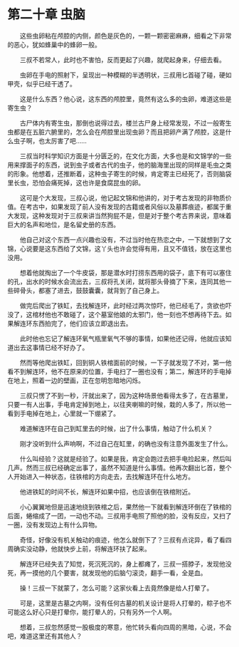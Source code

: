 # 第二十章 虫脑


　　这些虫卵粘在颅腔的内侧，颜色是灰色的，一颗一颗密密麻麻，细看之下非常的恶心，犹如蜂巢中的蜂卵一般。

　　三叔不若常人，此时也不害怕，反而更起了兴趣，就爬起身来，仔细去看。

　　虫卵在手电的照射下，呈现出一种模糊的半透明状，三叔用匕首碰了碰，硬如甲壳，似乎已经干透了。

　　这是什么东西？他心说，这东西的颅腔里，竟然有这么多的虫卵，难道这些是寄生虫？

　　古尸体内有寄生虫，那倒也说得过去，楼兰古尸身上经常发现，不过一般寄生虫都是在五脏六腑里的，怎么会在颅腔里出现虫卵？而且把卵产满了颅腔，这是什么虫子啊，也太厉害了吧……

　　三叔当时科学知识方面是十分匮乏的，在文化方面，大多也是和文锦学的一些用来撑面子的东西，说到虫子或者古代的虫子，他的脑海里出现的同样是毛虫之类的形象。他想着，还推断着，这种虫子寄生的时候，肯定寄主已经死了，否则脑袋里长虫，恐怕会痛死掉，这也许是食腐昆虫的卵。

　　这可是个大发现，三叔心说，他记起文锦和他讲的，对于考古发现的非物质价值。在考古中，如果发现了前人没有发现的古籍或者风俗以及墓葬痕迹，都属于重大发现，这种发现对于三叔来讲当然狗屁不是，但是对于整个考古界来说，意味着巨大的名声和地位，是名留史册的东西。

　　他自己对这个东西一点兴趣也没有，不过当时他在热恋之中，一下就想到了文锦，心说要是这东西给了文锦，这丫头也许会觉得有用，且又不值钱，放在这里也没用。

　　想着他就掏出了一个牛皮袋，那是潜水时打捞东西用的袋子，底下有可以塞住的孔，出水的时候水会流出去，三叔将孔关闭，就将那头骨摘了下来，连同其他一些碎骨头，都塞了进去，鼓鼓囊囊，就背到了自己身上。

　　做完后爬出了铁缸，去找解连环，此时经过两次惊吓，他已经毛了，贪欲也吓没了，这棺材他也不敢碰了，这个墓室他娘的太邪门，他一刻也不想再待下去。如果解连环东西拍完了，他们应该立即退出去。

　　此时他也忘记了解连环氧气瓶里氧气不够的事情，如果他还记得，他就应该知道出去这事情已经不好办了。

　　然而等他爬出铁缸，回到铜人铁棺面前的时候，一下子就发现了不对，第一他看不到解连环，他不在原来的位置，手电扫了一圈也没有；第二，解连环的手电掉在地上，照着一边的壁画，正在忽明忽暗地闪烁。

　　三叔只愣了不到一秒，汗就出来了，因为这种场景他看得太多了，在古墓里，只要一有人出事，手电肯定掉到地上，以往夹喇嘛的时候，栽的人多了，所以他一看到手电掉在地上，心里就一下绷紧了。

　　难道解连环在自己到缸里去的时候，出了什么事情，触动了什么机关？

　　刚才没听到什么声响啊，不过自己在缸里，的确也没有注意外面发生了什么。

　　什么叫经验？这就是经验了。如果是我，肯定会跑过去把手电捡起来，然后叫几声。然而三叔已经确定出事了，虽然不知道是什么事情。他再次翻出匕首，整个人开始进入一种状态，往铁棺的方向走去，去找解连环在什么地方。

　　他进铁缸的时间不长，解连环如果中招，也应该倒在铁棺附近。

　　小心翼翼地但是迅速地绕到铁棺之后，果然他一下就看到解连环倒在了铁棺的后面，蜷缩成了一团，一动也不动。三叔用手电照了照他的脸，没有反应，又扫了一圈，没有发现边上有什么异物。

　　奇怪，好像没有机关触动的痕迹，他怎么就倒下了？三叔有点诧异，看了看四周确实没动静，他就快步上前，将解连环扶了起来。

　　解连环已经失去了知觉，死沉死沉的，身上都瘫了，三叔一搭脖子，发现他没死，再一摸他的几个要害，就发现他的后脑勺滚烫，翻手一看，全是血。

　　操！三叔一下就蒙了，怎么可能？这家伙看上去竟然像是给人打晕了。

　　可是，这里是古墓之内啊，没有任何古墓的机关设计是将人打晕的，粽子也不可能这么好心只是打晕你，能打晕人的，只有另外一个人啊。

　　想着，三叔忽然感觉一股极度的寒意，他忙转头看向四周的黑暗，心说，不会吧，难道这里还有其他人？

